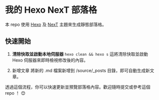 # 我的 Hexo NexT 部落格

本 repo 使用 [Hexo](https://hexo.io/) 及 [NexT](https://theme-next.js.org/) 主題來生成靜態部落格。

## 快速開始

1. **清除快取並啟動本地伺服器**
   ```hexo clean && hexo s```
這將清除快取並啟動 Hexo 伺服器來即時檢視修改後的內容。

2. 新增文章
   將新的 .md 檔案新增到 /source/_posts 目錄，即可自動生成新文章。

透過這個流程，你可以快速更新並預覽部落格內容。歡迎隨時提交或參考這個 repo ！ 😊

 
